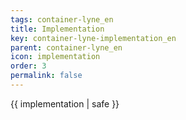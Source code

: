 ```yaml
---
tags: container-lyne_en
title: Implementation
key: container-lyne-implementation_en
parent: container-lyne_en
icon: implementation
order: 3
permalink: false  
---
```

 {{ implementation | safe }}


